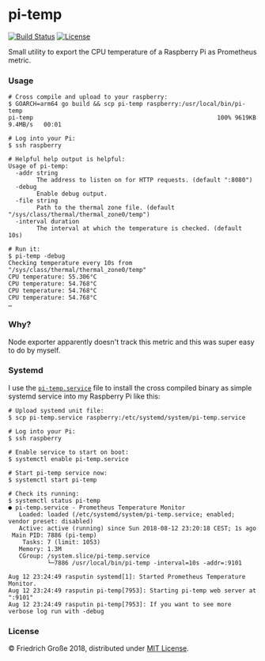 # pi-temp

[![Build Status](https://secure.travis-ci.org/fgrosse/pi-temp.png?branch=master)](http://travis-ci.org/fgrosse/pi-temp)
[![License](https://img.shields.io/badge/license-MIT-4183c4.svg)](https://github.com/fgrosse/pi-temp/blob/master/LICENSE)

Small utility to export the CPU temperature of a Raspberry Pi as Prometheus metric.

### Usage

```shell
# Cross compile and upload to your raspberry:
$ GOARCH=arm64 go build && scp pi-temp raspberry:/usr/local/bin/pi-temp
pi-temp                                                    100% 9619KB   9.4MB/s   00:01

# Log into your Pi:
$ ssh raspberry

# Helpful help output is helpful:
Usage of pi-temp:
  -addr string
    	The address to listen on for HTTP requests. (default ":8080")
  -debug
    	Enable debug output.
  -file string
    	Path to the thermal zone file. (default "/sys/class/thermal/thermal_zone0/temp")
  -interval duration
    	The interval at which the temperature is checked. (default 10s)

# Run it:
$ pi-temp -debug
Checking temperature every 10s from "/sys/class/thermal/thermal_zone0/temp"
CPU temperature: 55.306°C
CPU temperature: 54.768°C
CPU temperature: 54.768°C
CPU temperature: 54.768°C
…
```

### Why?

Node exporter apparently doesn't track this metric and this was super easy to do by myself.

### Systemd

I use the [`pi-temp.service`](pi-temp.service) file to install the cross compiled
binary as simple systemd service into my Raspberry Pi like this:

```shell
# Upload systemd unit file:
$ scp pi-temp.service raspberry:/etc/systemd/system/pi-temp.service

# Log into your Pi:
$ ssh raspberry

# Enable service to start on boot:
$ systemctl enable pi-temp.service

# Start pi-temp service now:
$ systemctl start pi-temp

# Check its running:
$ systemctl status pi-temp
● pi-temp.service - Prometheus Temperature Monitor
   Loaded: loaded (/etc/systemd/system/pi-temp.service; enabled; vendor preset: disabled)
   Active: active (running) since Sun 2018-08-12 23:20:18 CEST; 1s ago
 Main PID: 7886 (pi-temp)
    Tasks: 7 (limit: 1053)
   Memory: 1.3M
   CGroup: /system.slice/pi-temp.service
           └─7886 /usr/local/bin/pi-temp -interval=10s -addr=:9101

Aug 12 23:24:49 rasputin systemd[1]: Started Prometheus Temperature Monitor.
Aug 12 23:24:49 rasputin pi-temp[7953]: Starting pi-temp web server at ":9101"
Aug 12 23:24:49 rasputin pi-temp[7953]: If you want to see more verbose log run with -debug
```

### License

© Friedrich Große 2018, distributed under [MIT License](LICENSE).
